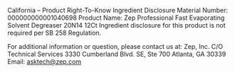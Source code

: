  
 
 
California – Product Right-To-Know Ingredient Disclosure 
Material Number: 000000000001040698 
Product Name: Zep Professional Fast Evaporating Solvent Degreaser 20N14 12Ct 
Ingredient disclosure for this product is not required per SB 258 Regulation. 
 
For additional information or question, please contact us at: 
Zep, Inc. 
C/O Technical Services 
3330 Cumberland Blvd. SE, Ste 700 
Atlanta, GA 30339 
Email: asktech@zep.com 
 
 
 
 
